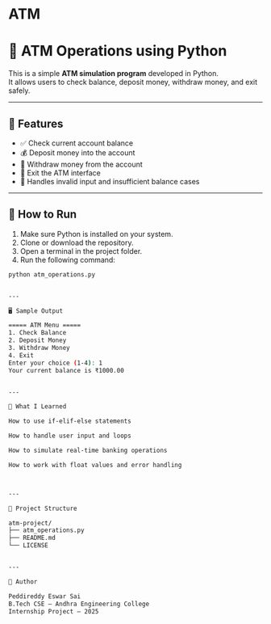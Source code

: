 # ATM
# 🏦 ATM Operations using Python

This is a simple **ATM simulation program** developed in Python.  
It allows users to check balance, deposit money, withdraw money, and exit safely.

---

## 📌 Features

- ✅ Check current account balance  
- 💰 Deposit money into the account  
- 💸 Withdraw money from the account  
- 🚪 Exit the ATM interface  
- 🛑 Handles invalid input and insufficient balance cases

---

## 🚀 How to Run

1. Make sure Python is installed on your system.
2. Clone or download the repository.
3. Open a terminal in the project folder.
4. Run the following command:

```bash
python atm_operations.py


---

🖥️ Sample Output

===== ATM Menu =====
1. Check Balance
2. Deposit Money
3. Withdraw Money
4. Exit
Enter your choice (1-4): 1
Your current balance is ₹1000.00


---

🧠 What I Learned

How to use if-elif-else statements

How to handle user input and loops

How to simulate real-time banking operations

How to work with float values and error handling



---

📁 Project Structure

atm-project/
├── atm_operations.py
├── README.md
└── LICENSE


---

📝 Author

Peddireddy Eswar Sai
B.Tech CSE – Andhra Engineering College
Internship Project – 2025

